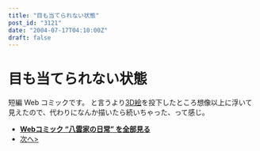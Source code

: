 ```yaml
---
title: "目も当てられない状態"
post_id: "3121"
date: "2004-07-17T04:10:00Z"
draft: false
---
```


# 目も当てられない状態

短編 Web コミックです。 と言うより[3D絵](/3120)を投下したところ想像以上に浮いて見えたので、代わりになんか描いたら続いちゃった、って感じ。 

  * **[Webコミック “八雲家の日常” を全部見る](/tag/yakumo-family?order=ASC)**
  * [次へ>](/3122)
